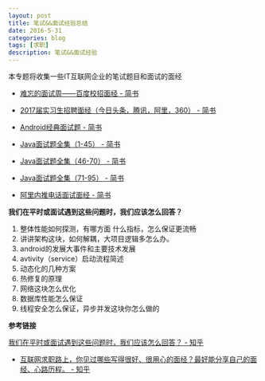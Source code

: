 ```yaml
---
layout: post
title: 笔试&&面试经验总结
date: 2016-5-31
categories: blog
tags: [求职]
description: 笔试&&面试经验
---
```


本专题将收集一些IT互联网企业的笔试题目和面试的面经  

- [难忘的面试周——百度校招面经 - 简书](http://www.jianshu.com/p/36f5ef6336f1)

- [2017届实习生招聘面经（今日头条，腾讯，阿里，360） - 简书](http://www.jianshu.com/p/12654b063553)

- [Android经典面试题 - 简书](http://www.jianshu.com/p/dbb31ee3ab06)

- [Java面试题全集（1-45） - 简书](http://www.jianshu.com/p/14c32c6ea422)

- [Java面试题全集（46-70） - 简书](http://www.jianshu.com/p/1f28465d108c)

- [Java面试题全集（71-95） - 简书](http://www.jianshu.com/p/0b29de394d2d)

- [阿里内推电话面试面经 - 简书](http://www.jianshu.com/p/d0246934645e)


**我们在平时或面试遇到这些问题时，我们应该怎么回答？**

1. 整体性能如何探测，有哪方面 什么指标，怎么保证更流畅
2. 讲讲架构这块，如何解耦，大项目逻辑多怎么办。
3. android的发展大事件和主要技术发展
4. avtivity（service）启动流程简述
5. 动态化的几种方案
6. 热修复的原理
7. 网络这块怎么优化
8. 数据库性能怎么保证
9. 线程安全怎么保证，异步并发这块你怎么做的

**参考链接**

[我们在平时或面试遇到这些问题时，我们应该怎么回答？ - 知乎](https://www.zhihu.com/question/40909636)


- [互联网求职路上，你见过哪些写得很好、很用心的面经？最好能分享自己的面经、心路历程。 - 知乎](https://www.zhihu.com/question/29693016)
